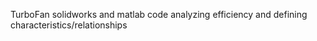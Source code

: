 TurboFan solidworks and matlab code analyzing efficiency and defining characteristics/relationships 
